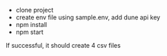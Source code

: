 - clone project
- create env file using sample.env, add dune api key
- npm install
- npm start

If successful, it should create 4 csv files
